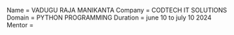  Name = VADUGU RAJA MANIKANTA
 Company = CODTECH IT SOLUTIONS
 Domain = PYTHON PROGRAMMING
 Duration = june 10 to july 10 2024
 Mentor = 
